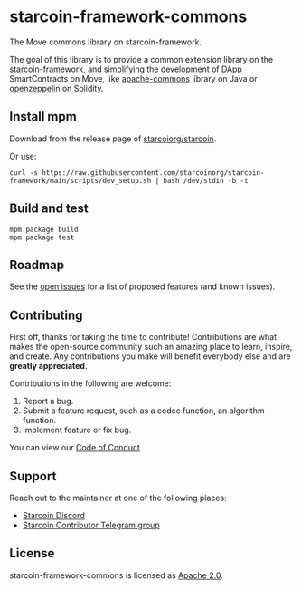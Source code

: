 # starcoin-framework-commons

The Move commons library on starcoin-framework. 

The goal of this library is to provide a common extension library on the starcoin-framework, and simplifying the development of DApp SmartContracts on Move, like [apache-commons](https://commons.apache.org/) library on Java or [openzeppelin](https://github.com/OpenZeppelin/openzeppelin-contracts) on Solidity.


## Install mpm

Download from the release page of [starcoiorg/starcoin](https://github.com/starcoinorg/starcoin).

Or use:

```shell
curl -s https://raw.githubusercontent.com/starcoinorg/starcoin-framework/main/scripts/dev_setup.sh | bash /dev/stdin -b -t
```

## Build and test

```shell
mpm package build
mpm package test
```


## Roadmap

See the [open issues](https://github.com/starcoinorg/starcoin-framework-commons/issues) for a list of proposed features (and known issues).


## Contributing

First off, thanks for taking the time to contribute! Contributions are what makes the open-source community such an amazing place to learn, inspire, and create. Any contributions you make will benefit everybody else and are **greatly appreciated**.

Contributions in the following are welcome:

1. Report a bug.
2. Submit a feature request, such as a codec function, an algorithm function.
3. Implement feature or fix bug.


You can view our [Code of Conduct](./CODE_OF_CONDUCT.md).

## Support

Reach out to the maintainer at one of the following places:

- [Starcoin Discord](https://discord.gg/starcoin)
- [Starcoin Contributor Telegram group](https://t.me/starcoin_contributor)

## License

starcoin-framework-commons is licensed as [Apache 2.0](./LICENSE).
